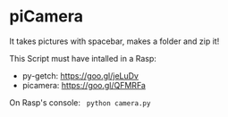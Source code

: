 # piCamera
It takes pictures with spacebar, makes a folder and zip it!

This Script must have intalled in a Rasp:
 * py-getch: https://goo.gl/jeLuDv
 * picamera: https://goo.gl/QFMRFa  
   

On Rasp's console: ``` python camera.py```
